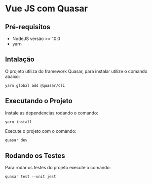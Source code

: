 # Vue JS com Quasar

## Pré-requisitos

- NodeJS versão >= 10.0
- yarn 

## Intalação  

O projeto utiliza do framework Quasar, para instalar utilize o comando abaixo:

```sh
yarn global add @quasar/cli
```

## Executando o Projeto

Instale as dependencias rodando o comando:

```sh
yarn install
```

Execute o projeto com o comando:

```sh 
quasar dev
```

## Rodando os Testes

Para rodar os testes do projeto execute o comando:

```shell
quasar test --unit jest
```
